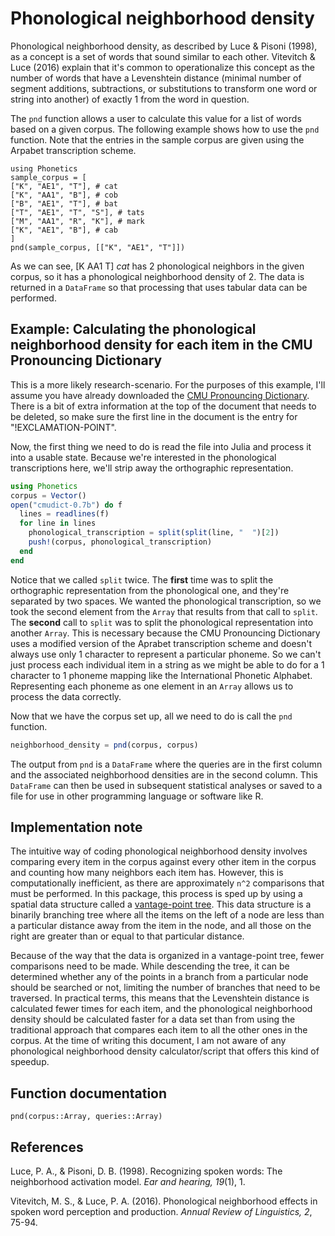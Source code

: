 # Phonological neighborhood density

Phonological neighborhood density, as described by Luce & Pisoni (1998), as a concept is a set of words that sound similar to each other. Vitevitch & Luce (2016) explain that it's common to operationalize this concept as the number of words that have a Levenshtein distance (minimal number of segment additions, subtractions, or substitutions to transform one word or string into another) of exactly 1 from the word in question.

The `pnd` function allows a user to calculate this value for a list of words based on a given corpus. The following example shows how to use the `pnd` function. Note that the entries in the sample corpus are given using the Arpabet transcription scheme.

```@example
using Phonetics
sample_corpus = [
["K", "AE1", "T"], # cat
["K", "AA1", "B"], # cob
["B", "AE1", "T"], # bat
["T", "AE1", "T", "S"], # tats
["M", "AA1", "R", "K"], # mark
["K", "AE1", "B"], # cab
]
pnd(sample_corpus, [["K", "AE1", "T"]])
```

As we can see, [K AA1 T] *cat* has 2 phonological neighbors in the given corpus, so it has a phonological neighborhood density of 2. The data is returned in a `DataFrame` so that processing that uses tabular data can be performed.

## Example: Calculating the phonological neighborhood density for each item in the CMU Pronouncing Dictionary

This is a more likely research-scenario. For the purposes of this example, I'll assume you have already downloaded the [CMU Pronouncing Dictionary](http://www.speech.cs.cmu.edu/cgi-bin/cmudict). There is a bit of extra information at the top of the document that needs to be deleted, so make sure the first line in the document is the entry for "!EXCLAMATION-POINT".

Now, the first thing we need to do is read the file into Julia and process it into a usable state. Because we're interested in the phonological transcriptions here, we'll strip away the orthographic representation.

```julia
using Phonetics
corpus = Vector()
open("cmudict-0.7b") do f
  lines = readlines(f)
  for line in lines
    phonological_transcription = split(split(line, "  ")[2])
    push!(corpus, phonological_transcription)
  end
end
```

Notice that we called `split` twice. The **first** time was to split the orthographic representation from the phonological one, and they're separated by two spaces. We wanted the phonological transcription, so we took the second element from the `Array` that results from that call to `split`. The **second** call to `split` was to split the phonological representation into another `Array`. This is necessary because the CMU Pronouncing Dictionary uses a modified version of the Aprabet transcription scheme and doesn't always use only 1 character to represent a particular phoneme. So we can't just process each individual item in a string as we might be able to do for a 1 character to 1 phoneme mapping like the International Phonetic Alphabet. Representing each phoneme as one element in an `Array` allows us to process the data correctly.

Now that we have the corpus set up, all we need to do is call the `pnd` function.

```julia
neighborhood_density = pnd(corpus, corpus)
```

The output from `pnd` is a `DataFrame` where the queries are in the first column and the associated neighborhood densities are in the second column. This `DataFrame` can then be used in subsequent statistical analyses or saved to a file for use in other programming language or software like R.

## Implementation note

The intuitive way of coding phonological neighborhood density involves comparing every item in the corpus against every other item in the corpus and counting how many neighbors each item has. However, this is computationally inefficient, as there are approximately ``n^2`` comparisons that must be performed. In this package, this process is sped up by using a spatial data structure called a [vantage-point tree](https://en.wikipedia.org/wiki/Vantage-point_tree). This data structure is a binarily branching tree where all the items on the left of a node are less than a particular distance away from the item in the node, and all those on the right are greater than or equal to that particular distance.

Because of the way that the data is organized in a vantage-point tree, fewer comparisons need to be made. While descending the tree, it can be determined whether any of the points in a branch from a particular node should be searched or not, limiting the number of branches that need to be traversed. In practical terms, this means that the Levenshtein distance is calculated fewer times for each item, and the phonological neighborhood density should be calculated faster for a data set than from using the traditional approach that compares each item to all the other ones in the corpus. At the time of writing this document, I am not aware of any phonological neighborhood density calculator/script that offers this kind of speedup.

## Function documentation

```@docs
pnd(corpus::Array, queries::Array)
```

## References

Luce, P. A., & Pisoni, D. B. (1998). Recognizing spoken words: The neighborhood activation model. *Ear and hearing, 19*(1), 1.

Vitevitch, M. S., & Luce, P. A. (2016). Phonological neighborhood effects in spoken word perception and production. *Annual Review of Linguistics, 2*, 75-94.
